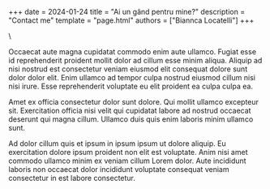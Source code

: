 +++
date = 2024-01-24
title = "Ai un gând pentru mine?"
description = "Contact me"
template = "page.html"
authors = ["Biannca Locatelli"]
+++

\

Occaecat aute magna cupidatat commodo enim aute ullamco. Fugiat esse id reprehenderit proident mollit dolor ad cillum esse minim aliqua. Aliquip ad nisi nostrud est consectetur veniam eiusmod elit consequat dolore sunt dolor dolor elit. Enim ullamco ad tempor culpa nostrud eiusmod cillum nisi nisi irure. Esse reprehenderit voluptate eu elit proident ea culpa culpa ea.

Amet ex officia consectetur dolor sunt dolore. Qui mollit ullamco excepteur sit. Exercitation officia nisi velit qui cupidatat labore ad nostrud occaecat deserunt qui magna cillum. Ullamco duis quis enim laboris minim ullamco sunt.

Ad dolor cillum quis et ipsum in ipsum ipsum ut dolore aliquip. Eu exercitation dolore ipsum proident non elit est voluptate. Anim nisi amet commodo ullamco minim ex veniam cillum Lorem dolor. Aute incididunt laboris non occaecat dolor incididunt voluptate consequat veniam consectetur in est labore consectetur.
